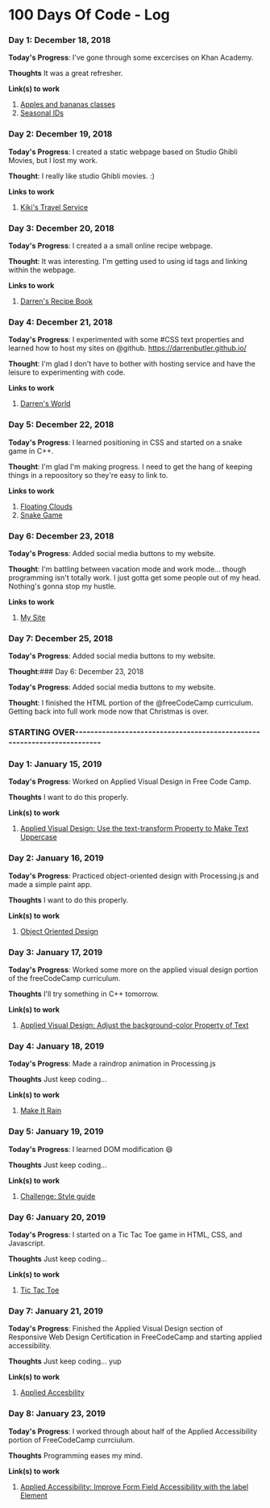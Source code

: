 # 100 Days Of Code - Log

### Day 1: December 18, 2018

**Today's Progress**: I've gone through some excercises on Khan Academy.

**Thoughts** It was a great refresher.

**Link(s) to work**
1. [Apples and bananas classes](https://www.khanacademy.org/computing/computer-programming/html-css/intro-to-css/pc/challenge-apples-and-bananas-classes)
2. [Seasonal IDs](https://www.khanacademy.org/computer-programming/seasonal-ids/5848235646550016)

### Day 2: December 19, 2018

**Today's Progress**: I created a static webpage based on Studio Ghibli Movies, but I lost my work.

**Thought**: I really like studio Ghibli movies. :)

**Links to work**
1. [Kiki's Travel Service](https://www.khanacademy.org/computer-programming/spin-off-of-project-travel-webpage/5666013392044032)

### Day 3: December 20, 2018

**Today's Progress**: I created a a small online recipe webpage.

**Thought**: It was interesting. I'm getting used to using id tags and linking within the webpage.

**Links to work**
1. [Darren's Recipe Book](https://www.khanacademy.org/computer-programming/spin-off-of-project-recipe-book/6115886214053888)

### Day 4: December 21, 2018

**Today's Progress**:  I experimented with some #CSS text properties and learned how to host my sites on @github. 
https://darrenbutler.github.io/ 

**Thought**: I'm glad I don't have to bother with hosting service and have the leisure to experimenting with code.

**Links to work**
1. [Darren's World](https://darrenbutler.github.io/)

### Day 5: December 22, 2018

**Today's Progress**:  I learned positioning in CSS and started on a snake game in C++. 

**Thought**: I'm glad I'm making progress. I need to get the hang of keeping things in a repoository so they're easy to link to.

**Links to work**
1. [Floating Clouds](https://www.khanacademy.org/computing/computer-programming/html-css/css-layout-properties/pc/challenge-floating-clouds)
2. [Snake Game](https://www.youtube.com/watch?v=E_-lMZDi7Uw)

### Day 6: December 23, 2018

**Today's Progress**:  Added social media buttons to my website. 

**Thought**: I'm  battling between vacation mode and work mode... though programming isn't totally work. I just gotta get some people out of my head. Nothing's gonna stop my hustle.

**Links to work**
1. [My Site](https://darrenbutler.github.io/)


### Day 7: December 25, 2018

**Today's Progress**:  Added social media buttons to my website. 

**Thought**:### Day 6: December 23, 2018

**Today's Progress**:  Added social media buttons to my website. 

**Thought**: I finished the HTML portion of the @freeCodeCamp curriculum. Getting back into full work mode now that Christmas is over.

### STARTING OVER------------------------------------------------------------------------

### Day 1: January 15, 2019

**Today's Progress**: Worked on Applied Visual Design in Free Code Camp.

**Thoughts** I want to do this properly.

**Link(s) to work**
1. [Applied Visual Design: Use the text-transform Property to Make Text Uppercase](https://learn.freecodecamp.org/responsive-web-design/applied-visual-design/use-the-text-transform-property-to-make-text-uppercase)

### Day 2: January 16, 2019

**Today's Progress**: Practiced object-oriented design with Processing.js and made a simple paint app.

**Thoughts** I want to do this properly.

**Link(s) to work**
1. [Object Oriented Design](https://www.khanacademy.org/computing/computer-programming/programming#object-oriented)

### Day 3: January 17, 2019

**Today's Progress**: Worked some more on the applied visual design portion of the freeCodeCamp curriculum. 

**Thoughts** I'll try something in C++ tomorrow.

**Link(s) to work**
1. [Applied Visual Design: Adjust the background-color Property of Text](https://learn.freecodecamp.org/responsive-web-design/applied-visual-design/adjust-the-background-color-property-of-text)

### Day 4: January 18, 2019

**Today's Progress**: Made a raindrop animation in Processing.js

**Thoughts** Just keep coding...

**Link(s) to work**
1. [Make It Rain](https://www.khanacademy.org/computer-programming/spin-off-of-project-make-it-rain/4542613188542464)

### Day 5: January 19, 2019

**Today's Progress**: I learned DOM modification 😄

**Thoughts** Just keep coding...

**Link(s) to work**
1. [Challenge: Style guide](https://www.khanacademy.org/computing/computer-programming/html-css-js/html-js-dom-modification/pc/challenge-style-guide)

### Day 6: January 20, 2019

**Today's Progress**: I started on a Tic Tac Toe game in HTML, CSS, and Javascript.

**Thoughts** Just keep coding...

**Link(s) to work**
1. [Tic Tac Toe](https://codepen.io/darrenbutler/pen/BMymMB)

### Day 7: January 21, 2019

**Today's Progress**: Finished the Applied Visual Design section of Responsive Web Design Certification in FreeCodeCamp and starting applied accessibility.

**Thoughts** Just keep coding... yup

**Link(s) to work**
1. [Applied Accesbility](https://learn.freecodecamp.org/responsive-web-design/applied-accessibility)

### Day 8: January 23, 2019

**Today's Progress**: I worked through about half of the Applied Accessibility portion of FreeCodeCamp currciulum.

**Thoughts** Programming eases my mind.

**Link(s) to work**
1. [Applied Accessibility: Improve Form Field Accessibility with the label Element](https://learn.freecodecamp.org/responsive-web-design/applied-accessibility/improve-form-field-accessibility-with-the-label-element)

